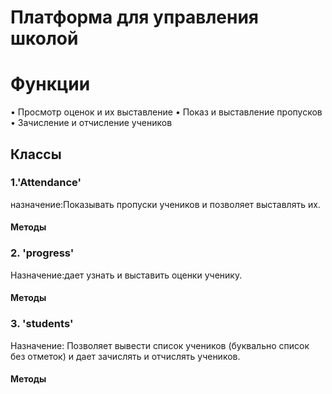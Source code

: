# Платформа для управления школой 

# Функции
 •	Просмотр оценок и их выставление 
 •	Показ и выставление пропусков
 •	Зачисление и отчисление учеников
## Классы
### 1.'Attendance'
назначение:Показывать пропуски учеников и позволяет 
выставлять их.
#### Методы
### 2. 'progress'
Назначение:дает узнать и выставить оценки ученику.
   #### Методы 
### 3. 'students'
Назначение: Позволяет вывести список учеников (буквально список без отметок) и дает 
зачислять и отчислять  учеников.
  #### Методы 
